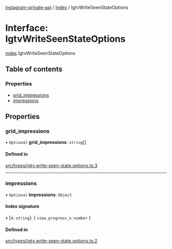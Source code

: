 [instagram-private-api](../../README.md) / [index](../../modules/index.md) / IgtvWriteSeenStateOptions

# Interface: IgtvWriteSeenStateOptions

[index](../../modules/index.md).IgtvWriteSeenStateOptions

## Table of contents

### Properties

- [grid\_impressions](IgtvWriteSeenStateOptions.md#grid_impressions)
- [impressions](IgtvWriteSeenStateOptions.md#impressions)

## Properties

### grid\_impressions

• `Optional` **grid\_impressions**: `string`[]

#### Defined in

[src/types/igtv.write-seen-state.options.ts:3](https://github.com/Nerixyz/instagram-private-api/blob/0e0721c/src/types/igtv.write-seen-state.options.ts#L3)

___

### impressions

• `Optional` **impressions**: `Object`

#### Index signature

▪ [x: `string`]: { `view_progress_s`: `number`  }

#### Defined in

[src/types/igtv.write-seen-state.options.ts:2](https://github.com/Nerixyz/instagram-private-api/blob/0e0721c/src/types/igtv.write-seen-state.options.ts#L2)
